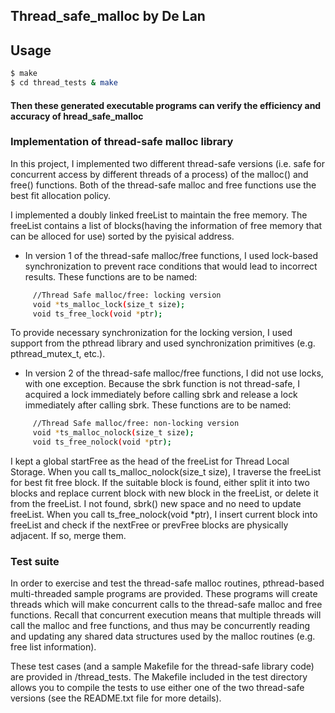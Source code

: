## Thread_safe_malloc by De Lan

## Usage
```sh
$ make
$ cd thread_tests & make
```
#### Then these generated executable programs can verify the efficiency and accuracy of hread_safe_malloc



### Implementation of thread-safe malloc library

In this project, I implemented two different thread-safe versions (i.e. safe for concurrent access by different threads of a process) of the malloc() and free() functions. Both of the thread-safe malloc and free functions use the best fit allocation policy.


I implemented a doubly linked freeList to maintain the free memory. The freeList contains a list of blocks(having the information of free memory that can be alloced for use) sorted by the pyisical address.


- In version 1 of the thread-safe malloc/free functions, I used lock-based synchronization to prevent race conditions that would lead to incorrect results. These functions are to be named:
```sh
     //Thread Safe malloc/free: locking version
     void *ts_malloc_lock(size_t size);
     void ts_free_lock(void *ptr);
```
To provide necessary synchronization for the locking version, I used support from the pthread library and used synchronization primitives (e.g. pthread_mutex_t, etc.).


- In version 2 of the thread-safe malloc/free functions, I did not use locks, with one exception. Because the sbrk function is not thread-safe, I acquired a lock immediately before calling sbrk and release a lock immediately after calling sbrk. These functions are to be named:
```sh
     //Thread Safe malloc/free: non-locking version 
     void *ts_malloc_nolock(size_t size);
     void ts_free_nolock(void *ptr);
```

I kept a global startFree as the head of the freeList for Thread Local Storage. When you call ts_malloc_nolock(size_t size), I traverse the freeList for best fit free block. If the suitable block is found, either split it into two blocks and replace current block with new block in the freeList, or delete it from the freeList. I not found, sbrk() new space and no need to update freeList. When you call ts_free_nolock(void \*ptr), I insert current block into freeList and check if the nextFree or prevFree blocks are physically adjacent. If so, merge them.



### Test suite

In order to exercise and test the thread-safe malloc routines, pthread-based multi-threaded sample programs are provided. These programs will create threads which will make concurrent calls to the thread-safe malloc and free functions. Recall that concurrent execution means that multiple threads will call the malloc and free functions, and thus may be concurrently reading and updating any shared data structures used by the malloc routines (e.g. free list information).



These test cases (and a sample Makefile for the thread-safe library code) are provided in /thread_tests. The Makefile included in the test directory allows you to compile the tests to use either one of the two thread-safe versions (see the README.txt file for more details).





